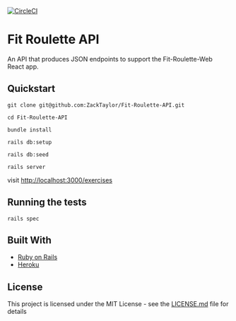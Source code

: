 [![CircleCI](https://circleci.com/gh/ZackTaylor/Fit-Roulette-API/tree/master.svg?style=svg)](https://circleci.com/gh/ZackTaylor/Fit-Roulette-API/tree/master)  

# Fit Roulette API

An API that produces JSON endpoints to support the Fit-Roulette-Web React app.

## Quickstart

```
git clone git@github.com:ZackTaylor/Fit-Roulette-API.git
```

```
cd Fit-Roulette-API
```

```
bundle install
```

```
rails db:setup
```

```
rails db:seed
```

```
rails server
```


visit [http://localhost:3000/exercises](http://localhost:3000/exercises)



## Running the tests

```
rails spec
```
## Built With

* [Ruby on Rails](http://rubyonrails.org/)
* [Heroku](https://dashboard.heroku.com/)


## License

This project is licensed under the MIT License - see the [LICENSE.md](LICENSE.md) file for details
